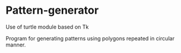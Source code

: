 # Pattern-generator
Use of turtle module based on Tk

Program for generating patterns using polygons repeated in circular manner.
